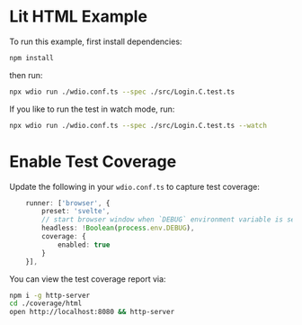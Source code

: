 # Lit HTML Example

To run this example, first install dependencies:

```sh { name=install-lit }
npm install
```

then run:

```sh { name=test }
npx wdio run ./wdio.conf.ts --spec ./src/Login.C.test.ts
```

If you like to run the test in watch mode, run:

```sh { name=test-watch }
npx wdio run ./wdio.conf.ts --spec ./src/Login.C.test.ts --watch
```

# Enable Test Coverage

Update the following in your `wdio.conf.ts` to capture test coverage:

```ts
    runner: ['browser', {
        preset: 'svelte',
        // start browser window when `DEBUG` environment variable is set
        headless: !Boolean(process.env.DEBUG),
        coverage: {
            enabled: true
        }
    }],
```

You can view the test coverage report via:

```sh
npm i -g http-server
cd ./coverage/html
open http://localhost:8080 && http-server
```